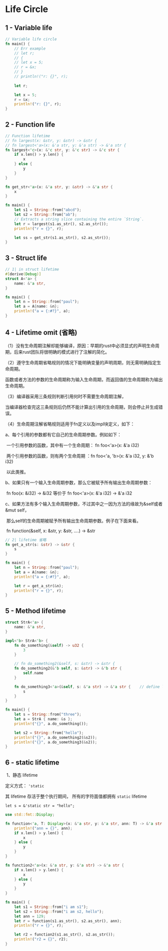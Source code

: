 # Life Circle



## 1 - Variable life



```rust
// Variable life circle
fn main() {
    // Err example
    // let r;
    // {
    // let x = 5;
    // r = &x;
    // }
    // println!("r: {}", r);
    
    let r;

    let x = 5;
    r = &x;
    println!("r: {}", r);
}
```



## 2 - Function life

```rust
// Function lifetime
// fn largest(x: &str, y: &str) -> &str {
// fn largest<'a>(x: &'a str, y: &'a str) -> &'a str {
fn largest<'c>(x: &'c str, y: &'c str) -> &'c str {
    if x.len() > y.len() {
        x
    } else {
        y
    }
}

fn get_str<'a>(x: &'a str, y: &str) -> &'a str {
    x
}

fn main() {
    let s1 = String::from("abcd");
    let s2 = String::from("ab");
    // Extracts a string slice containing the entire `String`.
    let r = largest(s1.as_str(), s2.as_str());
    println!("r = {}", r);

    let ss = get_str(s1.as_str(), s2.as_str());
}
```



## 3 - Struct life



```rust
// 1| in struct lifetime 
#[derive(Debug)]
struct A<'a> {
    name: &'a str,
}

fn main() {
    let n = String::from("paul");
    let a = A{name: &n};
    println!("a = {:#?}", a);
}
```

## 4 - Lifetime omit (省略)



（1）没有生命周期注解却能够编译，原因：早期的rust中必须显式的声明生命周期，后来rust团队将很明确的模式进行了注解的简化。



（2）遵守生命周期省略规则的情况下能明确变量的声明周期，则无需明确指定生命周期。

函数或者方法的参数的生命周期称为输入生命周期，而返回值的生命周期称为输出生命周期。



（3）编译器采用三条规则判断引用何时不需要生命周期注解，

当编译器检查完这三条规则后仍然不能计算出引用的生命周期，则会停止并生成错误。



（4）生命周期注解省略规则适用于fn定义以及impl块定义，如下：



a、每个引用的参数都有它自己的生命周期参数。例如如下：

​         一个引用参数的函数，其中有一个生命周期： fn foo<'a>(x: &'a i32)

​       两个引用参数的函数，则有两个生命周期 ：fn foo<'a, 'b>(x: &'a i32, y: &'b i32)

​        以此类推。



   b、如果只有一个输入生命周期参数，那么它被赋予所有输出生命周期参数：

​          fn foo(x: &i32) -> &i32   等价于  fn foo<'a>(x: &'a i32) -> &'a i32



​    c、如果方法有多个输入生命周期参数，不过其中之一因为方法的缘故为&self或者&mut self，

​       那么self的生命周期被赋予所有输出生命周期参数。例子在下面来看。

​    fn function(&self, x: &str, y: &str, ....) -> &str



```rust
// 2| lifetime 省略
fn get_a_str(s: &str) -> &str {
    s
}

fn main() {
    let n = String::from("paul");
    let a = A{name: &n};
    println!("a = {:#?}", a);

    let r = get_a_str(&n);
    println!("r = {}", r);
}
```



## 5 - Method lifetime



```rust
struct StrA<'a> {
    name: &'a str,
}

impl<'b> StrA<'b> {
    fn do_something(&self) -> u32 {
        3
    }

    // fn do_something2(&self, s: &str) -> &str {
    fn do_something2(&'b self, s: &str) -> &'b str {
        self.name
    }

    fn do_something3<'a>(&self, s: &'a str) -> &'a str {    // define lifetime 'a 
        s
    }
}

fn main() {
    let s = String::from("three");
    let a = StrA { name: &s };
    println!("{}", a.do_something());

    let s2 = String::from("hello");
    println!("{}", a.do_something2(&s2));
    println!("{}", a.do_something3(&s2));
}
```



## 6 - static lifetime

​	1、静态 lifetime

定义方式：	`'static`

其 lifetime 存活于整个执行期间， 所有的字符面值都拥有 `static` lifetime

`let s = &'static str = "hello";`

```rust
use std::fmt::Display;

fn function<'a, T: Display>(x: &'a str, y: &'a str, ann: T) -> &'a str {
    println!("ann = {}", ann);
    if x.len() > y.len() {
        x
    } else {
        y
    }
}

fn function2<'a>(x: &'a str, y: &'a str) -> &'a str {
    if x.len() > y.len() {
        x
    } else {
        y
    }
}

fn main() {
    let s1 = String::from("i am s1");
    let s2 = String::from("i am s2, hello");
    let ann = 129;
    let r = function(s1.as_str(), s2.as_str(), ann);
    println!("r = {}", r);

    let r2 = function2(s1.as_str(), s2.as_str());
    println!("r2 = {}", r2);
}
```







